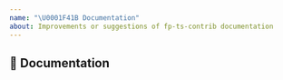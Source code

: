 ```yaml
---
name: "\U0001F41B Documentation"
about: Improvements or suggestions of fp-ts-contrib documentation
---
```


## 📖 Documentation
